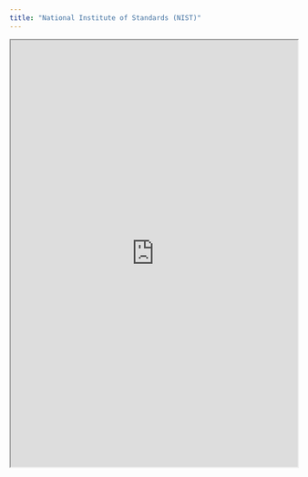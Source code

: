 ```yaml
---
title: "National Institute of Standards (NIST)"
---
```




<iframe height="750" width="100%" src="https://ewelton.github.io/ktest/wiki.html#National%20Institute%20of%20Standards%20(NIST)"></iframe>
